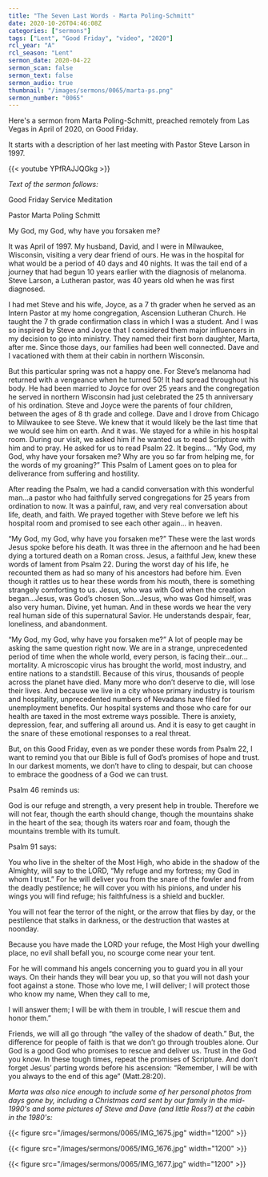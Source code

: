 ```yaml
---
title: "The Seven Last Words - Marta Poling-Schmitt"
date: 2020-10-26T04:46:08Z
categories: ["sermons"]
tags: ["Lent", "Good Friday", "video", "2020"]
rcl_year: "A"
rcl_season: "Lent"
sermon_date: 2020-04-22
sermon_scan: false
sermon_text: false
sermon_audio: true
thumbnail: "/images/sermons/0065/marta-ps.png"
sermon_number: "0065"
---
```


Here's a sermon from Marta Poling-Schmitt, preached remotely from Las Vegas in April of 2020, on Good Friday.

<!--more-->

It starts with a description of her last meeting with Pastor Steve Larson in 1997.

{{< youtube YPfRAJJQGkg >}}

_Text of the sermon follows:_

Good Friday Service Meditation

Pastor Marta Poling Schmitt

My God, my God, why have you forsaken me?

It was April of 1997. My husband, David, and I were in Milwaukee, Wisconsin, visiting a very
dear friend of ours. He was in the hospital for what would be a period of 40 days and 40 nights.
It was the tail end of a journey that had begun 10 years earlier with the diagnosis of melanoma.
Steve Larson, a Lutheran pastor, was 40 years old when he was first diagnosed.

I had met Steve and his wife, Joyce, as a 7 th grader when he served as an Intern Pastor at my
home congregation, Ascension Lutheran Church. He taught the 7 th grade confirmation class in
which I was a student. And I was so inspired by Steve and Joyce that I considered them major
influencers in my decision to go into ministry. They named their first born daughter, Marta, after
me. Since those days, our families had been well connected. Dave and I vacationed with them at
their cabin in northern Wisconsin.

But this particular spring was not a happy one. For Steve’s melanoma had returned with a
vengeance when he turned 50! It had spread throughout his body. He had been married to Joyce
for over 25 years and the congregation he served in northern Wisconsin had just celebrated the
25 th anniversary of his ordination. Steve and Joyce were the parents of four children, between the
ages of 8 th grade and college. Dave and I drove from Chicago to Milwaukee to see Steve. We
knew that it would likely be the last time that we would see him on earth. And it was.
We stayed for a while in his hospital room. During our visit, we asked him if he wanted us to
read Scripture with him and to pray. He asked for us to read Psalm 22. It begins… “My God, my
God, why have your forsaken me? Why are you so far from helping me, for the words of my
groaning?” This Psalm of Lament goes on to plea for deliverance from suffering and hostility.

After reading the Psalm, we had a candid conversation with this wonderful man…a pastor who
had faithfully served congregations for 25 years from ordination to now. It was a painful, raw,
and very real conversation about life, death, and faith. We prayed together with Steve before we
left his hospital room and promised to see each other again… in heaven.

“My God, my God, why have you forsaken me?” These were the last words Jesus spoke before
his death. It was three in the afternoon and he had been dying a tortured death on a Roman cross.
Jesus, a faithful Jew, knew these words of lament from Psalm 22. During the worst day of his
life, he recounted them as had so many of his ancestors had before him. Even though it rattles us
to hear these words from his mouth, there is something strangely comforting to us. Jesus, who
was with God when the creation began…Jesus, was God’s chosen Son…Jesus, who was God
himself, was also very human. Divine, yet human. And in these words we hear the very real
human side of this supernatural Savior. He understands despair, fear, loneliness, and
abandonment.

“My God, my God, why have you forsaken me?” A lot of people may be asking the same
question right now. We are in a strange, unprecedented period of time when the whole world,
every person, is facing their…our… mortality. A microscopic virus has brought the world, most
industry, and entire nations to a standstill. Because of this virus, thousands of people across the
planet have died. Many more who don’t deserve to die, will lose their lives.
And because we live in a city whose primary industry is tourism and hospitality, unprecedented
numbers of Nevadans have filed for unemployment benefits. Our hospital systems and those who
care for our health are taxed in the most extreme ways possible. There is anxiety, depression,
fear, and suffering all around us. And it is easy to get caught in the snare of these emotional
responses to a real threat.

But, on this Good Friday, even as we ponder these words from Psalm 22, I want to remind you
that our Bible is full of God’s promises of hope and trust. In our darkest moments, we don’t
have to cling to despair, but can choose to embrace the goodness of a God we can trust.

Psalm 46 reminds us:

God is our refuge and strength, a very present help in trouble.
Therefore we will not fear, though the earth should change, though the mountains shake in the
heart of the sea; though its waters roar and foam, though the mountains tremble with its tumult.

Psalm 91 says:

You who live in the shelter of the Most High, who abide in the shadow of the Almighty, will say
to the LORD, “My refuge and my fortress; my God in whom I trust.” For he will deliver you
from the snare of the fowler and from the deadly pestilence; he will cover you with his pinions,
and under his wings you will find refuge; his faithfulness is a shield and buckler.

You will not fear the terror of the night, or the arrow that flies by day, or the pestilence that
stalks in darkness, or the destruction that wastes at noonday.

Because you have made the LORD your refuge, the Most High your dwelling place, no evil shall
befall you, no scourge come near your tent.

For he will command his angels concerning you to guard you in all your ways. On their hands
they will bear you up, so that you will not dash your foot against a stone.
Those who love me, I will deliver; I will protect those who know my name, When they call to me,

I will answer them; I will be with them in trouble, I will rescue them and honor them.”

Friends, we will all go through “the valley of the shadow of death.” But, the difference for
people of faith is that we don’t go through troubles alone. Our God is a good God who promises
to rescue and deliver us. Trust in the God you know. In these tough times, repeat the promises of
Scripture. And don’t forget Jesus’ parting words before his ascension: “Remember, I will be with
you always to the end of this age” (Matt.28:20).

_Marta was also nice enough to include some of her personal photos from days gone by, including a Christmas card sent by our family in the mid-1990's and some pictures of Steve and Dave (and little Ross?) at the cabin in the 1980's:_

{{< figure src="/images/sermons/0065/IMG_1675.jpg" width="1200" >}}

{{< figure src="/images/sermons/0065/IMG_1676.jpg" width="1200" >}}

{{< figure src="/images/sermons/0065/IMG_1677.jpg" width="1200" >}}
